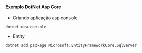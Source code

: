 #### Exemplo DotNet Asp Core

* Criando aplicação asp console
```
dotnet new console
```

* Entity
```
dotnet add package Microsoft.EntityFrameworkCore.SqlServer
```